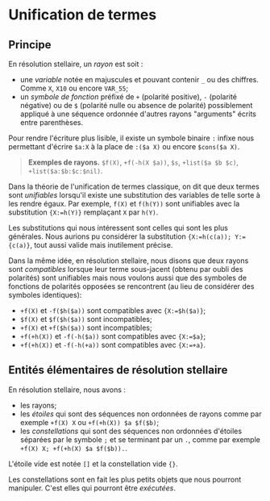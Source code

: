 # Unification de termes

## Principe

En résolution stellaire, un *rayon* est soit :
- une *variable* notée en majuscules et pouvant contenir `_` ou des
chiffres. Comme `X`, `X10` ou encore `VAR_55`;
- un *symbole de fonction* préfixé de `+` (polarité positive), `-` (polarité
négative) ou de `$` (polarité nulle ou absence de polarité) possiblement
appliqué à une séquence ordonnée d'autres rayons "arguments" écrits entre
parenthèses.

Pour rendre l'écriture plus lisible, il existe un symbole binaire `:` infixe
nous permettant d'écrire `$a:X` à la place de `:($a X)` ou encore `$cons($a X)`.

> **Exemples de rayons.** `$f(X)`, `+f(-h(X $a))`, `$s`, `+list($a $b $c)`, `+list($a:$b:$c:$nil)`.

Dans la théorie de l'unification de termes classique, on dit que deux termes
sont *unifiables* lorsqu'il existe une substitution des variables de telle
sorte à les rendre égaux.
Par exemple, `f(X)` et `f(h(Y))` sont unifiables avec la substitution
`{X:=h(Y)}` remplaçant `X` par `h(Y)`.

Les substitutions qui nous intéressent sont celles qui sont les plus générales.
Nous aurions pu considérer la substitution `{X:=h(c(a)); Y:={c(a)}`, tout aussi
valide mais inutilement précise.

Dans la même idée, en résolution stellaire, nous disons que deux rayons sont
*compatibles* lorsque
 leur terme sous-jacent (obtenu par oubli des polarités) sont unifiables mais
nous voulons aussi que des symboles de fonctions de polarités opposées se
rencontrent (au lieu de considérer des symboles identiques):

- `+f(X)` et `-f($h($a))` sont compatibles avec `{X:=$h($a)}`;
- `$f(X)` et `$f($h($a))` sont incompatibles;
- `+f(X)` et `+f($h($a))` sont incompatibles;
- `+f(+h(X))` et `-f(-h($a))` sont compatibles avec `{X:=$a}`;
- `+f(+h(X))` et `-f(-h(+a))` sont compatibles avec `{X:=+a}`.

## Entités élémentaires de résolution stellaire

En résolution stellaire, nous avons :
- les rayons;
- les *étoiles* qui sont des séquences non ordonnées de rayons comme par
exemple `+f(X) X` ou `+f(+h(X)) $a $f($b)`;
- les *constellations* qui sont des séquences non ordonnées d'étoiles séparées
par le symbole `;` et se terminant par un `.`, comme par exemple
`+f(X) X; +f(+h(X) $a $f($b)).`.

L'étoile vide est notée `[]` et la constellation vide `{}`.

Les constellations sont en fait les plus petits objets que nous pourront
manipuler. C'est elles qui pourront être *exécutées*.
